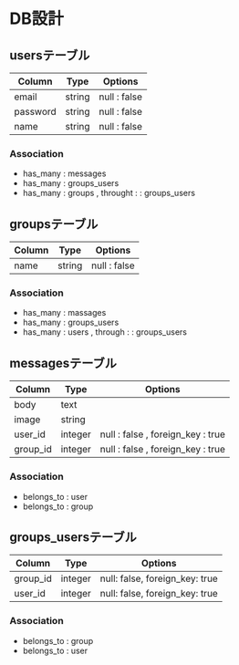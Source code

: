 # DB設計

## usersテーブル
| Column | Type | Options |
|---------|------| -------- |
| email | string | null :  false|
| password | string | null :  false |
| name | string | null :  false |

### Association
-  has_many : messages
-  has_many  : groups_users
-  has_many  : groups ,  throught :   : groups_users

## groupsテーブル
| Column | Type | Options |
| -------- | ----- | -------- |
| name | string | null :  false |
### Association
-  has_many  : massages
-  has_many  : groups_users
-  has_many  : users ,  through :   : groups_users

## messagesテーブル
| Column | Type | Options |
| -------- | ----- | -------- |
| body | text ||
| image | string ||
| user_id | integer | null :  false ,  foreign_key :  true |
| group_id |integer | null :  false ,  foreign_key :  true |
### Association
-  belongs_to  : user
-  belongs_to  : group

## groups_usersテーブル
| Column | Type | Options |
| -------- | ----- | -------- |
| group_id | integer | null: false, foreign_key: true |
| user_id | integer |  null: false, foreign_key: true |
### Association
-  belongs_to  : group
-  belongs_to  : user
